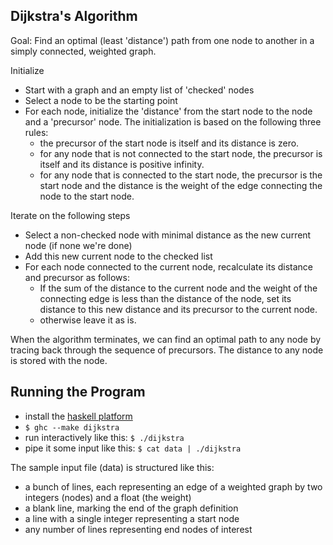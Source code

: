 Dijkstra's Algorithm
--------------------

Goal: Find an optimal (least 'distance') path from one node to another in a simply connected, weighted graph.

Initialize

- Start with a graph and an empty list of 'checked' nodes
- Select a node to be the starting point
- For each node, initialize the 'distance' from the start node to the node and a 'precursor' node.  The initialization is based on the following three rules:
   - the precursor of the start node is itself and its distance is zero.
   - for any node that is not connected to the start node, the precursor is itself and its distance is positive infinity.
   - for any node that is connected to the start node, the precursor is the start node and the distance is the weight of the edge connecting the node to the start node.

Iterate on the following steps

- Select a non-checked node with minimal distance as the new current node (if none we're done)
- Add this new current node to the checked list
- For each node connected to the current node, recalculate its distance and precursor as follows:
   - If the sum of the distance to the current node and the weight of the connecting edge is less than the distance of the node, set its distance to this new distance and its precursor to the current node.
   - otherwise leave it as is.

When the algorithm terminates, we can find an optimal path to any node by tracing back through the sequence of precursors.  The distance to any node is stored with the node.

Running the Program
-------------------

- install the [haskell platform](http://www.haskell.org/platform/)
- `$ ghc --make dijkstra`
- run interactively like this: `$ ./dijkstra`
- pipe it some input like this: `$ cat data | ./dijkstra`

The sample input file (data) is structured like this:
- a bunch of lines, each representing an edge of a weighted graph by two integers (nodes) and a float (the weight)
- a blank line, marking the end of the graph definition
- a line with a single integer representing a start node
- any number of lines representing end nodes of interest
